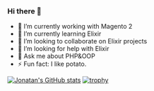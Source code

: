 ### Hi there 👋

- 🔭 I’m currently working with Magento 2
- 🌱 I’m currently learning Elixir
- 👯 I’m looking to collaborate on Elixir projects
- 🤔 I’m looking for help with Elixir
- 💬 Ask me about PHP&OOP
- ⚡ Fun fact: I like potato.

[![Jonatan's GitHub stats](https://github-readme-stats.vercel.app/api?username=jonatanrdsantos)](https://github.com/anuraghazra/github-readme-stats)
[![trophy](https://github-profile-trophy.vercel.app/?username=jonatanrdsantos&theme=onedark)](https://github.com/ryo-ma/github-profile-trophy)


